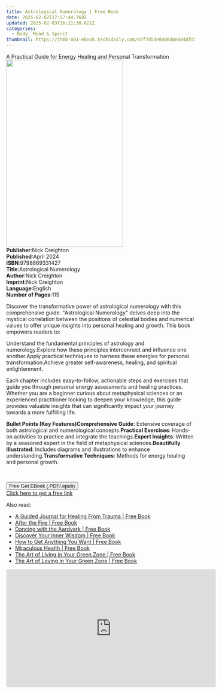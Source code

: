 ```yaml
---
title: Astrological Numerology | Free Book
date: 2025-02-02T17:57:44.769Z
updated: 2025-02-03T16:21:38.621Z
categories:
  - Body, Mind & Spirit
thumbnail: https://thmb-001-ebook.techidaily.com/47f7d5de8406d8e604dfdac6c25b491c1efc345b52cd3dc54d9486ee8947d39e.jpg
---
```

<main id="book-container">
  <div class="flex flex-col">
    <div class="book-brief flex-1 py-6 px-4 sm:p-6 md:py-10 md:px-8">
      <!-- brief-->
      <div class="book-brief-main">
        A Practical Guide for Energy Healing and Personal Transformation
      </div>
    </div>
    <div
      class="book-meta-info flex-1 grid gap-4 col-start-1 col-end-3 row-start-1 sm:mb-6 sm:grid-cols-4 lg:gap-6 lg:col-start-2 lg:row-end-6 lg:row-span-6 lg:mb-0"
    >
      <div
        class="book-meta-info-left place-content-center mt-4 p-4 text-sm leading-6 col-start-2 col-span-2 dark:text-slate-400"
      >
        <img
          class="w-full h-500 object-cover rounded-lg sm:h-255 sm:col-span-2 lg:col-span-full"
          src="https://img-001-ebook.techidaily.com/e9ef8d59fe25d0e07fee7ab0d061bd3b5c93c1fddc6e5a8077afaff136090934.jpg"
          alt=""
          width="312"
          height="500"
        />
      </div>
      <div
        class="book-meta-info-right mt-2 col-start-1 row-start-2 col-span-3 self-center"
      >
        <!-- meta data  -->
        <div class="flex flex-col px-4 md:px-8">
          <div class="flex-1">
            <strong>Publisher</strong>:<span class="px-2">Nick Creighton</span>
          </div>
          <div class="flex-1">
            <strong>Published</strong>:<span class="px-2">April 2024</span>
          </div>
          <div class="flex-1">
            <strong>ISBN</strong>:<span class="px-2">9798869331427</span>
          </div>
          <div class="flex-1">
            <strong>Title</strong>:<span class="px-2"
              >Astrological Numerology</span
            >
          </div>
          <div class="flex-1">
            <strong>Author</strong>:<span class="px-2">Nick Creighton</span>
          </div>
          <div class="flex-1">
            <strong>Imprint</strong>:<span class="px-2">Nick Creighton</span>
          </div>
          <div class="flex-1">
            <strong>Language</strong>:<span class="px-2">English</span>
          </div>
          <div class="flex-1">
            <strong>Number of Pages</strong>:<span class="px-2">115</span>
          </div>
        </div>
      </div>
    </div>
    <div class="book-description flex-1 py-6 px-4 sm:p-6 md:py-10 md:px-8">
      <div class="book-description-main">
        <div accordion-content="" id="description">
          <p>
            Discover the transformative power of astrological numerology with
            this comprehensive guide. "Astrological Numerology" delves deep into
            the mystical correlation between the positions of celestial bodies
            and numerical values to offer unique insights into personal healing
            and growth. This book empowers readers to:
          </p>
          Understand the fundamental principles of astrology and
          numerology.Explore how these principles interconnect and influence one
          another.Apply practical techniques to harness these energies for
          personal transformation.Achieve greater self-awareness, healing, and
          spiritual enlightenment.
          <p>
            Each chapter includes easy-to-follow, actionable steps and exercises
            that guide you through personal energy assessments and healing
            practices. Whether you are a beginner curious about metaphysical
            sciences or an experienced practitioner looking to deepen your
            knowledge, this guide provides valuable insights that can
            significantly impact your journey towards a more fulfilling life.
          </p>
          <strong>Bullet Points (Key Features)</strong
          ><strong>Comprehensive Guide</strong>: Extensive coverage of both
          astrological and numerological concepts.<strong
            >Practical Exercises</strong
          >: Hands-on activities to practice and integrate the teachings.<strong
            >Expert Insights</strong
          >: Written by a seasoned expert in the field of metaphysical
          sciences.<strong>Beautifully Illustrated</strong>: Includes diagrams
          and illustrations to enhance understanding.<strong
            >Transformative Techniques</strong
          >: Methods for energy healing and personal growth.
          <p><br /></p>
        </div>
        <div class="accordion-fader"></div>
      </div>
    </div>
    <div class="book-excerpts flex-1 py-6 px-4 sm:p-6 md:py-10 md:px-8"></div>
    <div
      class="book-about-author flex-1 py-6 px-4 sm:p-6 md:py-10 md:px-8"
    ></div>
    <div class="book-free-get flex-1 py-6 px-4 sm:p-6 md:py-10 md:px-8">
      <button
        id="btn-free-get"
        class="bg-blue-500 hover:bg-blue-700 text-white font-bold py-2 px-4 rounded"
      >
        Free Get EBook (.PDF/.epub)
      </button>
      <div id="countdown-display" class="px-2 text-lg mt-2"></div>
      <a
        id="free-link"
        class="hidden bg-blue-500 hover:bg-blue-700 text-white font-bold py-2 px-4 rounded"
        href="https://www.ebooks.com/en-us/book/211329361/astrological-numerology/nick-creighton/"
        target="_blank"
        >Click here to get a free link</a
      >
    </div>
    <script>
      let countdownTime = 0;
      let countdownInterval = null;
      document
        .getElementById('btn-free-get')
        .addEventListener('click', startCountdown);
      function startCountdown() {
        countdownTime = new Date().getTime() + 60000 * 3;
        countdownInterval = setInterval(updateCountdown, 1000);
        document.getElementById('btn-free-get').disabled = true;
        document
          .getElementById('btn-free-get')
          .classList.add('bg-gray-500', 'cursor-not-allowed');
      }
      function updateCountdown() {
        let currentTime = new Date().getTime();
        let timeLeft = countdownTime - currentTime;
        let secondsLeft = Math.floor(timeLeft / 1000);
        document.getElementById('countdown-display').innerHTML =
          `Remaining time: ${secondsLeft} seconds.`;
        if (secondsLeft <= 0) {
          clearInterval(countdownInterval);
          document.getElementById('btn-free-get').classList.add('hidden');
          document.getElementById('free-link').classList.remove('hidden');
          document.getElementById('countdown-display').innerHTML = '';
        }
      }
    </script>
  </div>
</main>

<ins class="adsbygoogle"
      style="display:block"
      data-ad-client="ca-pub-7571918770474297"
      data-ad-slot="8358498916"
      data-ad-format="auto"
      data-full-width-responsive="true"></ins>
    

<span class="atpl-alsoreadstyle">Also read:</span>
<div><ul>
<li><a href="https://novels-ebooks.techidaily.com/328793-9780976397298-a-guided-journal-for-healing-from-trauma/"><u>A Guided Journal for Healing From Trauma | Free Book</u></a></li>
<li><a href="https://novels-ebooks.techidaily.com/327456-9780316032797-after-the-fire/"><u>After the Fire | Free Book</u></a></li>
<li><a href="https://novels-ebooks.techidaily.com/328792-9780976397274-dancing-with-the-aardvark/"><u>Dancing with the Aardvark | Free Book</u></a></li>
<li><a href="https://novels-ebooks.techidaily.com/321725-9781416539780-discover-your-inner-wisdom/"><u>Discover Your Inner Wisdom | Free Book</u></a></li>
<li><a href="https://novels-ebooks.techidaily.com/320686-9780977055500-how-to-get-anything-you-want/"><u>How to Get Anything You Want | Free Book</u></a></li>
<li><a href="https://novels-ebooks.techidaily.com/326240-9781416588061-miraculous-health/"><u>Miraculous Health | Free Book</u></a></li>
<li><a href="https://novels-ebooks.techidaily.com/328774-9780973094909-the-art-of-living-in-your-green-zone/"><u>The Art of Living in Your Green Zone | Free Book</u></a></li>
<li><a href="https://novels-ebooks.techidaily.com/328768-9780973094930-the-art-of-loving-in-your-green-zone/"><u>The Art of Loving in Your Green Zone | Free Book</u></a></li>
</ul></div>

<!-- affiliate ads begin -->
<iframe width="560" height="315" src="https://www.youtube.com/embed/UCqHbpxQGP4?si=XGkajFHdqyoKNAFM" title="YouTube video player" frameborder="0" allow="accelerometer; autoplay; clipboard-write; encrypted-media; gyroscope; picture-in-picture; web-share" referrerpolicy="strict-origin-when-cross-origin" allowfullscreen></iframe>
<!-- affiliate ads end -->

